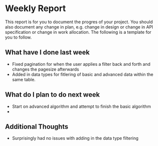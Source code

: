 # Weekly Report

This report is for you to document the progres of your project. You should also document any change in plan, e.g. change in design or change in API specification or change in work allocation. The following is a template for you to follow.

## What have I done last week

-   Fixed pagination for when the user applies a filter back and forth and changes the pagesize afterwards
-   Added in data types for fitlering of basic and advanced data within the same table.

## What do I plan to do next week

-   Start on advanced algorithm and attempt to finish the basic algorithm
-   

## Additional Thoughts

-   Surprisingly had no issues with adding in the data type filtering
